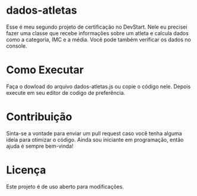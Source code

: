 # dados-atletas
Esse é meu segundo projeto de certificação no DevStart. Nele eu precisei fazer uma classe que recebe informações sobre um atleta e calcula dados como a categoria, IMC e a média. Você pode também verificar os dados no console.

# Como Executar
Faça o dowload do arquivo dados-atletas.js ou copie o código nele. Depois execute em seu editor de codigo de preferência.

# Contribuição
Sinta-se a vontade para enviar um pull request caso você tenha alguma ideia para otimizar o código. Ainda sou iniciante em programação, então ajuda é sempre bem-vinda!

# Licença
Este projeto é de uso aberto para modificações.
